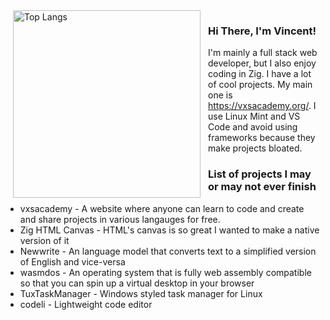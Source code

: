 <img align="left" hspace="12" width="300" src="https://github-readme-stats.vercel.app/api/top-langs/?username=vExcess&langs_count=10&cache=1" alt="Top Langs">

<h3>Hi There, I'm Vincent!</h3>
I'm mainly a full stack web developer, but I also enjoy coding in Zig. I have a lot of cool projects. My main one is <a href="https://vxsacademy.org/" target="_blank">https://vxsacademy.org/</a>. I use Linux Mint and VS Code and avoid using frameworks because they make projects bloated.

<h3>List of projects I may or may not ever finish</h3>
<ul>
    <li>vxsacademy - A website where anyone can learn to code and create and share projects in various langauges for free.</li>
    <li>Zig HTML Canvas - HTML's canvas is so great I wanted to make a native version of it</li>
    <li>Newwrite - An language model that converts text to a simplified version of English and vice-versa</li>
    <li>wasmdos - An operating system that is fully web assembly compatible so that you can spin up a virtual desktop in your browser</li>
    <li>TuxTaskManager - Windows styled task manager for Linux</li>
    <li>codeli - Lightweight code editor</li>
</ul>
